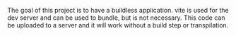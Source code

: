 The goal of this project is to have a buildless application.
vite is used for the dev server and can be used to bundle, but is not necessary.
This code can be uploaded to a server and it will work without a build step or transpilation.
